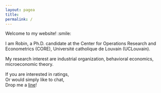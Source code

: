 ```yaml
---
layout: pagea
title:
permalink: /
---
```



<!--- <span style="color:#ee6c4d">
**I am on the job market and will be available for interviews during both the EEA and AEA.**
</span> --->

<!--- <span style="color:#ee6c4d">
**I am currently visiting Paris School of Economics, lets meet!**
</span> --->

<!--- <span style="color:#ee6c4d">
**I am currently visiting Oxford Internet Institute, lets grab a coffee!**
</span> --->


<!---
<div class="box">
<div style="text-align:center">
<img src="{{site.baseurl}}/assets/images/robin.jpg" alt="" width="200px"/> <br/>
<div style="display: inline-block; text-align: left;">
Email: <a href="mailto:robin@robin-ng.com">robin@robin-ng.com</a><br/>
CV: <a href="{{ site.url }}/cv/">short</a> <a href="{{ site.url }}/download/cv.pdf">complete(pdf)</a>
</div>
</div>
</div>
--->

<div>
<p style="margin-bottom:15px">
Welcome to my website! :smile: <br/>
</p>

<p style="margin-bottom:15px">
I am Robin, a Ph.D. candidate at the Center for Operations Research and Econometrics (CORE), Université catholique de Louvain (UCLouvain). <br/>
</p>

<p style="margin-bottom:15px">
My research interest are industrial organization, behavioral economics, microeconomic theory. <br/>
<!---
Most of my research focuses on issues of the digital economy, particularly on the formation, provision and manipulation of online ratings.
--->
</p>

<p style="margin-bottom:15px">
If you are interested in ratings, <br/> 
Or would simply like to chat, <br/>
Drop me a <a href="mailto:robin@robin-ng.com">line</a>! <br/>
</p>

<!---
<p style="margin-bottom:15px">
I hold the FNRS research fellowship and SSRC graduate research fellowship. <br/>
I am also affiliated with the PROSEco and ROSELS research groups. <br/>
I will join the Platform Economics group at the University of Mannheim in 2023. 
</p>

<p style="margin-bottom:15px">
I am fortunate to have two wonderful supervisors: Paul Belleflamme and Johannes Johnen.
</p>
--->


</div>
